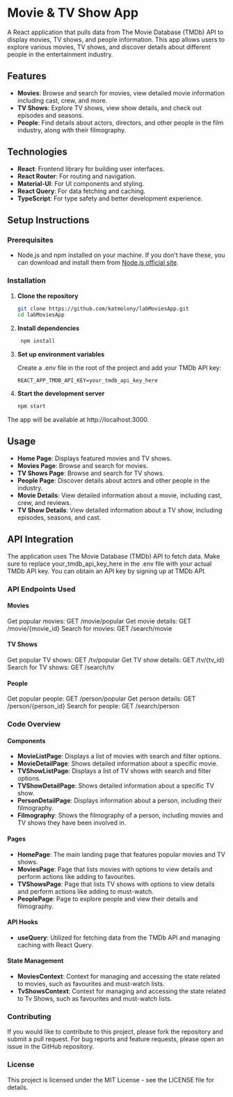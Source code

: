 # Movie & TV Show App

A React application that pulls data from The Movie Database (TMDb) API to display movies, TV shows, and people information. This app allows users to explore various movies, TV shows, and discover details about different people in the entertainment industry.

## Features

- **Movies**: Browse and search for movies, view detailed movie information including cast, crew, and more.
- **TV Shows**: Explore TV shows, view show details, and check out episodes and seasons.
- **People**: Find details about actors, directors, and other people in the film industry, along with their filmography.

## Technologies

- **React**: Frontend library for building user interfaces.
- **React Router**: For routing and navigation.
- **Material-UI**: For UI components and styling.
- **React Query**: For data fetching and caching.
- **TypeScript**: For type safety and better development experience.

## Setup Instructions

### Prerequisites

- Node.js and npm installed on your machine. If you don't have these, you can download and install them from [Node.js official site](https://nodejs.org/).

### Installation

1. **Clone the repository**

   ```bash
   git clone https://github.com/katmolony/labMoviesApp.git
   cd labMoviesApp 

2. **Install dependencies**

    ```bash
     npm install

3. **Set up environment variables**

    Create a .env file in the root of the project and add your TMDb API key:
    
      ```plaintext
      REACT_APP_TMDB_API_KEY=your_tmdb_api_key_here

4. **Start the development server**

    ```bash
    npm start

  The app will be available at http://localhost:3000.

## Usage
- **Home Page**: Displays featured movies and TV shows.
- **Movies Page**: Browse and search for movies.
- **TV Shows Page**: Browse and search for TV shows.
- **People Page**: Discover details about actors and other people in the industry.
- **Movie Details**: View detailed information about a movie, including cast, crew, and reviews.
- **TV Show Details**: View detailed information about a TV show, including episodes, seasons, and cast.

## API Integration
  The application uses The Movie Database (TMDb) API to fetch data. Make sure to replace your_tmdb_api_key_here in the .env file with your actual TMDb API key. You can obtain an API key by signing up at TMDb API.

### API Endpoints Used

#### Movies

Get popular movies: GET /movie/popular
Get movie details: GET /movie/{movie_id}
Search for movies: GET /search/movie

#### TV Shows

Get popular TV shows: GET /tv/popular
Get TV show details: GET /tv/{tv_id}
Search for TV shows: GET /search/tv

#### People

Get popular people: GET /person/popular
Get person details: GET /person/{person_id}
Search for people: GET /search/person

### Code Overview

#### Components

- **MovieListPage**: Displays a list of movies with search and filter options.
- **MovieDetailPage**: Shows detailed information about a specific movie.
- **TVShowListPage**: Displays a list of TV shows with search and filter options.
- **TVShowDetailPage**: Shows detailed information about a specific TV show.
- **PersonDetailPage**: Displays information about a person, including their filmography.
- **Filmography**: Shows the filmography of a person, including movies and TV shows they have been involved in.

#### Pages

- **HomePage**: The main landing page that features popular movies and TV shows.
- **MoviesPage**: Page that lists movies with options to view details and perform actions like adding to favourites.
- **TVShowsPage**: Page that lists TV shows with options to view details and perform actions like adding to must-watch.
- **PeoplePage**: Page to explore people and view their details and filmography.

#### API Hooks

- **useQuery**: Utilized for fetching data from the TMDb API and managing caching with React Query.

#### State Management

- **MoviesContext**: Context for managing and accessing the state related to movies, such as favourites and must-watch lists.
- **TvShowsContext**: Context for managing and accessing the state related to Tv Shows, such as favourites and must-watch lists.

### Contributing

If you would like to contribute to this project, please fork the repository and submit a pull request. For bug reports and feature requests, please open an issue in the GitHub repository.

### License
This project is licensed under the MIT License - see the LICENSE file for details.

